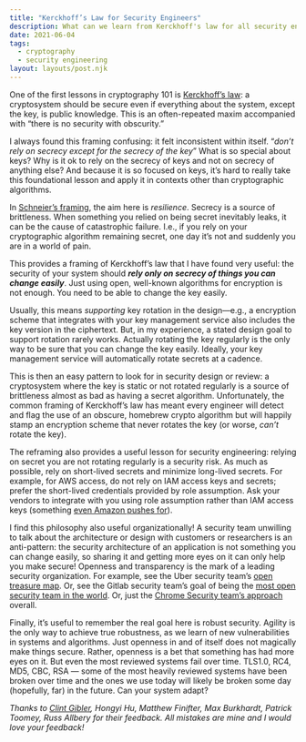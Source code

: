 ```yaml
---
title: "Kerckhoff’s Law for Security Engineers"
description: What can we learn from Kerckhoff's law for all security engineering
date: 2021-06-04
tags:
  - cryptography
  - security engineering
layout: layouts/post.njk
---
```


One of the first lessons in cryptography 101 is [Kerckhoff’s law](https://en.wikipedia.org/wiki/Kerckhoffs%27s_principle): a cryptosystem should be secure even if everything about the system, except the key, is public knowledge. This is an often-repeated maxim accompanied with “there is no security with obscurity.”

I always found this framing confusing: it felt inconsistent within itself. “*don’t rely on secrecy except for the secrecy of the key*” What is so special about keys? Why is it ok to rely on the secrecy of keys and not on secrecy of anything else? And because it is so focused on keys, it’s hard to really take this foundational lesson and apply it in contexts other than cryptographic algorithms.

In [Schneier’s framing](https://www.theatlantic.com/magazine/archive/2002/09/homeland-insecurity/302575/), the aim here is *resilience*. Secrecy is a source of brittleness. When something you relied on being secret inevitably leaks, it can be the cause of catastrophic failure. I.e., if you rely on your cryptographic algorithm remaining secret, one day it’s not and suddenly you are in a world of pain. 

This provides a framing of Kerckhoff’s law that I have found very useful: the security of your system should ***rely only on secrecy of things you can change easily***. Just using open, well-known algorithms for encryption is not enough. You need to be able to change the key easily.

Usually, this means *supporting* key rotation in the design—e.g., a encryption scheme that integrates with your key management service also includes the key version in the ciphertext. But, in my experience, a stated design goal to support rotation rarely works. Actually rotating the key regularly is the only way to be sure that you can change the key easily. Ideally, your key management service will automatically rotate secrets at a cadence.

This is then an easy pattern to look for in security design or review: a cryptosystem where the key is static or not rotated regularly is a source of brittleness almost as bad as having a secret algorithm. Unfortunately, the common framing of Kerckhoff’s law has meant every engineer will detect and flag the use of an obscure, homebrew crypto algorithm but will happily stamp an encryption scheme that never rotates the key (or worse, *can’t* rotate the key).

The reframing also provides a useful lesson for security engineering: relying on secret you are not rotating regularly is a security risk. As much as possible, rely on short-lived secrets and minimize long-lived secrets. For example, for AWS access, do not rely on IAM access keys and secrets; prefer the short-lived credentials provided by role assumption. Ask your vendors to integrate with you using role assumption rather than IAM access keys (something [even Amazon pushes for](https://aws.amazon.com/blogs/apn/securely-accessing-customer-aws-accounts-with-cross-account-iam-roles/)).

I find this philosophy also useful organizationally! A security team unwilling to talk about the architecture or design with customers or researchers is an anti-pattern: the security architecture of an application is not something you can change easily, so sharing it and getting more eyes on it can only help you make secure! Openness and transparency is the mark of a leading security organization. For example, see the Uber security team’s [open treasure map](https://eng.uber.com/bug-bounty-map/). Or, see the Gitlab security team’s goal of being the [most open security team in the world](https://about.gitlab.com/handbook/engineering/security/). Or, just the [Chrome Security team’s approach](https://www.chromium.org/Home/chromium-security) overall.

Finally, it’s useful to remember the real goal here is robust security. Agility is the only way to achieve true robustness, as we learn of new vulnerabilities in systems and algorithms. Just openness in and of itself does not magically make things secure. Rather, openness is a bet that something has had more eyes on it. But even the most reviewed systems fail over time. TLS1.0, RC4, MD5, CBC, RSA — some of the most heavily reviewed systems have been broken over time and the ones we use today will likely be broken some day (hopefully, far) in the future. Can your system adapt?

*Thanks to [Clint Gibler](https://tldrsec.com/), Hongyi Hu, Matthew Finifter, Max Burkhardt, Patrick Toomey, Russ Allbery for their feedback. All mistakes are mine and I would love your feedback!*
